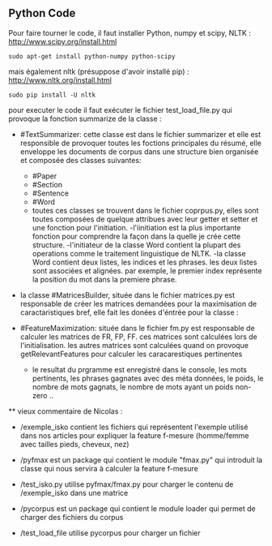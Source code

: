 ## Python Code

Pour faire tourner le code, il faut installer Python, numpy et scipy, NLTK :
http://www.scipy.org/install.html


    sudo apt-get install python-numpy python-scipy
    
mais également nltk (présuppose d'avoir installé pip) :
http://www.nltk.org/install.html

    sudo pip install -U nltk


pour executer le code il faut exécuter le fichier test_load_file.py qui provoque la fonction summarize de la classe :

*   #TextSummarizer: cette classe est dans le fichier summarizer et elle est responsible de provoquer toutes les foctions principales du résumé, elle enveloppe les documents de corpus dans une structure bien organisée et composée des classes suivantes:

    *   #Paper
    *   #Section
    *   #Sentence
    *   #Word

    - toutes ces classes se trouvent dans le fichier coprpus.py, elles sont toutes composées de quelque attribues avec leur getter et setter et une fonction pour l'initiation.
    -l'iinitiation est la plus importante fonction pour comprendre la façon dans la quelle je crée cette structure.
    -l'initiateur de la classe Word contient la plupart des operations comme le traitement linguistique de NLTK.
    -la classe Word contient deux listes, les indices et les phrases. les deux listes sont associées et alignées. par exemple, le premier index représente la position du mot dans la premiere phrase.

*   la classe #MatricesBuilder, située dans le fichier matrices.py est responsable de créer les matrices demandées pour la maximisation de caractaristiques
    bref, elle fait les donées d'éntrée pour la classe :

*   #FeatureMaximization: située dans le fichier fm.py est responsable de calculer les matrices de FR, FP, FF. ces matrices sont calculées lors de l'initialisation. les autres matrices sont calculées quand on provoque getRelevantFeatures pour calculer les caracarestiques pertinentes

    - le resultat du prgramme est enregistré dans le console, les mots pertinents, les phrases gagnates avec des méta données, le poids, le nombre de mots gagnats, le nombre de mots ayant un poids non-zero ..

** vieux commentaire de Nicolas :

*   /exemple_isko contient les fichiers qui représentent l'exemple utilisé dans nos articles pour expliquer la feature f-mesure (homme/femme avec tailles pieds, cheveux, nez)

*   /pyfmax est un package qui contient le module "fmax.py" qui introduit la classe qui nous servira à calculer la feature f-mesure

*   /test_isko.py utilise pyfmax/fmax.py pour charger le contenu de /exemple_isko dans une matrice

*   /pycorpus est un package qui contient le module loader qui permet de charger des fichiers du corpus

*   /test_load_file utilise pycorpus pour charger un fichier





